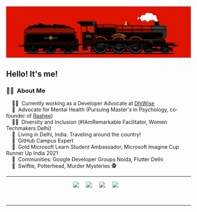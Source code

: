 <img src="ezgif.com-crop.gif"></img>

## Hello! It's me! 

### 🧙‍♂️ &nbsp;About Me

&nbsp;&nbsp;&nbsp; 👩‍💻 &nbsp;Currently working as a Developer Advocate at [DhiWise](http://dhiwise.com/)\
&nbsp;&nbsp;&nbsp; 💜 &nbsp;Advocate for Mental Health (Pursuing Master's in Psychology, co-founder of [Raahee](https://raahee.in/))\
&nbsp;&nbsp;&nbsp; 🏳️‍🌈 &nbsp;Diversity and Inclusion (#IAmRemarkable Facilitator, Women Techmakers Delhi)\
&nbsp;&nbsp;&nbsp; 🧳 &nbsp;Living in Delhi, India. Traveling around the country!\
&nbsp;&nbsp;&nbsp; 🚩 &nbsp;GitHub Campus Expert\
&nbsp;&nbsp;&nbsp; 💛 &nbsp;Gold Microsoft Learn Student Ambassador, Microsoft Imagine Cup Runner Up India 2021\
&nbsp;&nbsp;&nbsp; 💙 &nbsp;Communities: Google Developer Groups Noida, Flutter Delhi\
&nbsp;&nbsp;&nbsp; 🧝 &nbsp;Swiftie, Potterhead, Murder Mysteries 🕵️

<hr/>

<p align="center">
  <a href="mailto:knowshubhangi@gmail.com"><img src="https://img.shields.io/badge/gmail-%23D14836.svg?&style=for-the-badge&logo=gmail&logoColor=white" /></a>&nbsp;&nbsp;&nbsp;&nbsp;
  <a href="https://twitter.com/knowShubhangi"><img src="https://img.shields.io/badge/twitter-%231DA1F2.svg?&style=for-the-badge&logo=twitter&logoColor=white" /></a>&nbsp;&nbsp;&nbsp;&nbsp;
  <a href="https://www.instagram.com/knowshubhangi/"><img src="https://img.shields.io/badge/instagram-%23dc2743.svg?&style=for-the-badge&logo=instagram&logoColor=white" /></a>&nbsp;&nbsp;&nbsp;&nbsp;
  <a href="https://www.linkedin.com/in/knowshubhangi/"><img src="https://img.shields.io/badge/linkedin-%230077B5.svg?&style=for-the-badge&logo=linkedin&logoColor=white" /></a>&nbsp;&nbsp;&nbsp;&nbsp;

&nbsp;&nbsp;&nbsp;&nbsp;
</p>

<hr/>

